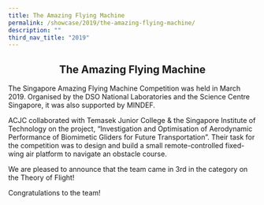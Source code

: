 ```yaml
---
title: The Amazing Flying Machine
permalink: /showcase/2019/the-amazing-flying-machine/
description: ""
third_nav_title: "2019"
---
```

## <center> The Amazing Flying Machine </center>

The Singapore Amazing Flying Machine Competition was held in March 2019. Organised by the DSO National Laboratories and the Science Centre Singapore, it was also supported by MINDEF.

ACJC collaborated with Temasek Junior College &amp; the Singapore Institute of Technology on the project, “Investigation and Optimisation of Aerodynamic Performance of Biomimetic Gliders for Future Transportation”. Their task for the competition was to design and build a small remote-controlled fixed-wing air platform to navigate an obstacle course.

We are pleased to announce that the team came in 3rd in the category on the Theory of Flight!

Congratulations to the team!